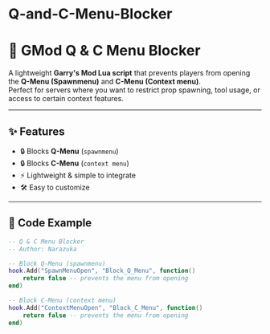 # Q-and-C-Menu-Blocker

# 🚫 GMod Q & C Menu Blocker

A lightweight **Garry's Mod Lua script** that prevents players from opening the **Q-Menu (Spawnmenu)** and **C-Menu (Context menu)**.  
Perfect for servers where you want to restrict prop spawning, tool usage, or access to certain context features.

---

## ✨ Features
- 🔒 Blocks **Q-Menu** (`spawnmenu`)
- 🔒 Blocks **C-Menu** (`context menu`)
- ⚡ Lightweight & simple to integrate
- 🛠️ Easy to customize

---

## 📜 Code Example

```lua
-- Q & C Menu Blocker
-- Author: Narazuka

-- Block Q-Menu (spawnmenu)
hook.Add("SpawnMenuOpen", "Block_Q_Menu", function()
    return false -- prevents the menu from opening
end)

-- Block C-Menu (context menu)
hook.Add("ContextMenuOpen", "Block_C_Menu", function()
    return false -- prevents the menu from opening
end)
